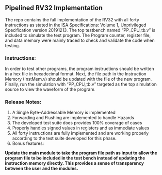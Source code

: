 ## Pipelined RV32 Implementation
The repo contains the full implementation of the RV32 with all forty instructions as stated in the ISA Specifications: Volume 1, Unprivileged Specification version 20191213. The top testbench 
named “PP_CPU_tb.v” is included to simulate the test program. The Program counter, register file, and data memory were mainly traced to check and validate the code when testing.

### Instructions:
In order to test other programs, the program instructions should be written in a hex file in hexadecimal format. Next, the file path in the Instruction Memory (InstMem.v) should be updated with the file of the new program. Finally, run the simulation with “PP_CPU_tb.v” targeted as the top simulation source to view the waveform of the program.

### Release Notes:
1. A Single Byte-Addressable Memory is implemented
2. Forwarding and Flushing are implemented to handle Hazards
3. The developed test suite does provides 100% coverage of cases
4. Properly handles signed values in registers and as immediate values
5. All forty instructions are fully implemented and are working properly according to the test suite developed for this phase.
6. Bonus features:

**Update the main module to take the program file path as input to allow the program file to be included in the test bench instead of updating the instruction memory directly. This provides a sense of transparency between the user and the modules.**
